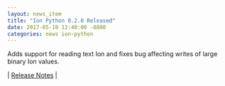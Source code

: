 ```yaml
---
layout: news_item
title: "Ion Python 0.2.0 Released"
date: 2017-05-10 12:40:00 -0800
categories: news ion-python
---
```

Adds support for reading text Ion and fixes bug affecting writes of large binary Ion values.

| [Release Notes](https://github.com/amazon-ion/ion-python/releases/tag/v0.2.0) |